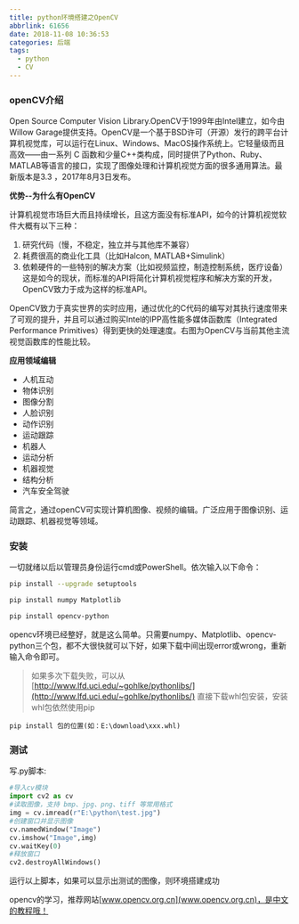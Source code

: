 ```yaml
---
title: python环境搭建之OpenCV
abbrlink: 61656
date: 2018-11-08 10:36:53
categories: 后端
tags:
  - python
  - CV
---
```


### openCV介绍

Open Source Computer Vision Library.OpenCV于1999年由Intel建立，如今由Willow Garage提供支持。OpenCV是一个基于BSD许可（开源）发行的跨平台计算机视觉库，可以运行在Linux、Windows、MacOS操作系统上。它轻量级而且高效——由一系列 C 函数和少量C++类构成，同时提供了Python、Ruby、MATLAB等语言的接口，实现了图像处理和计算机视觉方面的很多通用算法。最新版本是3.3 ，2017年8月3日发布。

**优势--为什么有OpenCV**

计算机视觉市场巨大而且持续增长，且这方面没有标准API，如今的计算机视觉软件大概有以下三种：
1. 研究代码（慢，不稳定，独立并与其他库不兼容）
2. 耗费很高的商业化工具（比如Halcon, MATLAB+Simulink）
3. 依赖硬件的一些特别的解决方案（比如视频监控，制造控制系统，医疗设备）这是如今的现状，而标准的API将简化计算机视觉程序和解决方案的开发，OpenCV致力于成为这样的标准API。

OpenCV致力于真实世界的实时应用，通过优化的C代码的编写对其执行速度带来了可观的提升，并且可以通过购买Intel的IPP高性能多媒体函数库（Integrated Performance Primitives）得到更快的处理速度。右图为OpenCV与当前其他主流视觉函数库的性能比较。

__应用领域编辑__
* 人机互动
* 物体识别
* 图像分割
* 人脸识别
* 动作识别
* 运动跟踪
* 机器人
* 运动分析
* 机器视觉
* 结构分析
* 汽车安全驾驶

简言之，通过openCV可实现计算机图像、视频的编辑。广泛应用于图像识别、运动跟踪、机器视觉等领域。

### 安装

一切就绪以后以管理员身份运行cmd或PowerShell。依次输入以下命令：

```bash
pip install --upgrade setuptools

pip install numpy Matplotlib

pip install opencv-python
```

opencv环境已经整好，就是这么简单。只需要numpy、Matplotlib、opencv-python三个包，都不大很快就可以下好，如果下载中间出现error或wrong，重新输入命令即可。

> 如果多次下载失败，可以从 [http://www.lfd.uci.edu/~gohlke/pythonlibs/](http://www.lfd.uci.edu/~gohlke/pythonlibs/) 直接下载whl包安装，安装whl包依然使用pip

```
pip install 包的位置(如：E:\download\xxx.whl)
```

### 测试

写.py脚本:

```python
#导入cv模块
import cv2 as cv
#读取图像，支持 bmp、jpg、png、tiff 等常用格式
img = cv.imread(r"E:\python\test.jpg")
#创建窗口并显示图像
cv.namedWindow("Image")
cv.imshow("Image",img)
cv.waitKey(0)
#释放窗口
cv2.destroyAllWindows() 
```

运行以上脚本，如果可以显示出测试的图像，则环境搭建成功

opencv的学习，推荐网站[www.opencv.org.cn](www.opencv.org.cn)，是中文的教程哦！